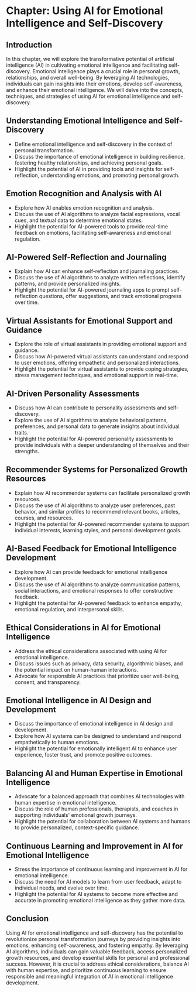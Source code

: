 Chapter: Using AI for Emotional Intelligence and Self-Discovery
===============================================================

Introduction
------------

In this chapter, we will explore the transformative potential of artificial intelligence (AI) in cultivating emotional intelligence and facilitating self-discovery. Emotional intelligence plays a crucial role in personal growth, relationships, and overall well-being. By leveraging AI technologies, individuals can gain insights into their emotions, develop self-awareness, and enhance their emotional intelligence. We will delve into the concepts, techniques, and strategies of using AI for emotional intelligence and self-discovery.

Understanding Emotional Intelligence and Self-Discovery
-------------------------------------------------------

* Define emotional intelligence and self-discovery in the context of personal transformation.
* Discuss the importance of emotional intelligence in building resilience, fostering healthy relationships, and achieving personal goals.
* Highlight the potential of AI in providing tools and insights for self-reflection, understanding emotions, and promoting personal growth.

Emotion Recognition and Analysis with AI
----------------------------------------

* Explore how AI enables emotion recognition and analysis.
* Discuss the use of AI algorithms to analyze facial expressions, vocal cues, and textual data to determine emotional states.
* Highlight the potential for AI-powered tools to provide real-time feedback on emotions, facilitating self-awareness and emotional regulation.

AI-Powered Self-Reflection and Journaling
-----------------------------------------

* Explain how AI can enhance self-reflection and journaling practices.
* Discuss the use of AI algorithms to analyze written reflections, identify patterns, and provide personalized insights.
* Highlight the potential for AI-powered journaling apps to prompt self-reflection questions, offer suggestions, and track emotional progress over time.

Virtual Assistants for Emotional Support and Guidance
-----------------------------------------------------

* Explore the role of virtual assistants in providing emotional support and guidance.
* Discuss how AI-powered virtual assistants can understand and respond to user emotions, offering empathetic and personalized interactions.
* Highlight the potential for virtual assistants to provide coping strategies, stress management techniques, and emotional support in real-time.

AI-Driven Personality Assessments
---------------------------------

* Discuss how AI can contribute to personality assessments and self-discovery.
* Explore the use of AI algorithms to analyze behavioral patterns, preferences, and personal data to generate insights about individual traits.
* Highlight the potential for AI-powered personality assessments to provide individuals with a deeper understanding of themselves and their strengths.

Recommender Systems for Personalized Growth Resources
-----------------------------------------------------

* Explain how AI recommender systems can facilitate personalized growth resources.
* Discuss the use of AI algorithms to analyze user preferences, past behavior, and similar profiles to recommend relevant books, articles, courses, and resources.
* Highlight the potential for AI-powered recommender systems to support individual interests, learning styles, and personal development goals.

AI-Based Feedback for Emotional Intelligence Development
--------------------------------------------------------

* Explore how AI can provide feedback for emotional intelligence development.
* Discuss the use of AI algorithms to analyze communication patterns, social interactions, and emotional responses to offer constructive feedback.
* Highlight the potential for AI-powered feedback to enhance empathy, emotional regulation, and interpersonal skills.

Ethical Considerations in AI for Emotional Intelligence
-------------------------------------------------------

* Address the ethical considerations associated with using AI for emotional intelligence.
* Discuss issues such as privacy, data security, algorithmic biases, and the potential impact on human-human interactions.
* Advocate for responsible AI practices that prioritize user well-being, consent, and transparency.

Emotional Intelligence in AI Design and Development
---------------------------------------------------

* Discuss the importance of emotional intelligence in AI design and development.
* Explore how AI systems can be designed to understand and respond empathetically to human emotions.
* Highlight the potential for emotionally intelligent AI to enhance user experience, foster trust, and promote positive outcomes.

Balancing AI and Human Expertise in Emotional Intelligence
----------------------------------------------------------

* Advocate for a balanced approach that combines AI technologies with human expertise in emotional intelligence.
* Discuss the role of human professionals, therapists, and coaches in supporting individuals' emotional growth journeys.
* Highlight the potential for collaboration between AI systems and humans to provide personalized, context-specific guidance.

Continuous Learning and Improvement in AI for Emotional Intelligence
--------------------------------------------------------------------

* Stress the importance of continuous learning and improvement in AI for emotional intelligence.
* Discuss the need for AI models to learn from user feedback, adapt to individual needs, and evolve over time.
* Highlight the potential for AI systems to become more effective and accurate in promoting emotional intelligence as they gather more data.

Conclusion
----------

Using AI for emotional intelligence and self-discovery has the potential to revolutionize personal transformation journeys by providing insights into emotions, enhancing self-awareness, and fostering empathy. By leveraging AI algorithms, individuals can gain valuable feedback, access personalized growth resources, and develop essential skills for personal and professional success. However, it is crucial to address ethical considerations, balance AI with human expertise, and prioritize continuous learning to ensure responsible and meaningful integration of AI in emotional intelligence development.

